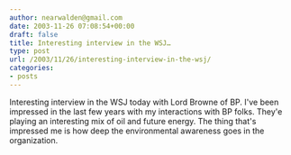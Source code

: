 ```yaml
---
author: nearwalden@gmail.com
date: 2003-11-26 07:08:54+00:00
draft: false
title: Interesting interview in the WSJ…
type: post
url: /2003/11/26/interesting-interview-in-the-wsj/
categories:
- posts
---
```


Interesting interview in the WSJ today with Lord Browne of BP.  I've been impressed in the last few years with my interactions with BP folks.  They'e playing an interesting mix of oil and future energy.  The thing that's impressed me is how deep the environmental awareness goes in the organization.



